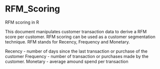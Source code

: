 # RFM_Scoring
RFM scoring in R

This document manipulates customer transaction data to derive a RFM score per customer. RFM scoring can be used as a customer segmentation technique. RFM stands for Recency, Frequency and Monetary.

Recency - number of days since the last transaction or purchase of the customer
Frequency - number of transaction or purchases made by the customer.
Monetary - average amound spend per transaction

